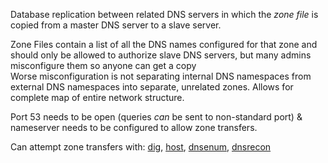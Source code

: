 
Database replication between related DNS servers in which the _zone file_ is copied from a master DNS server to a slave server.  
  
Zone Files contain a list of all the DNS names configured for that zone and should only be allowed to authorize slave DNS servers, but many admins misconfigure them so anyone can get a copy  
Worse misconfiguration is not separating internal DNS namespaces from external DNS namespaces into separate, unrelated zones. Allows for complete map of entire network structure.  
  
Port 53 needs to be open (queries _can_ be sent to non-standard port) & nameserver needs to be configured to allow zone transfers.  
  
Can attempt zone transfers with: [dig](OS%20Commands.md#dig), [host](OS%20Commands.md#host), [dnsenum](Tools.md#dnsenum), [dnsrecon](Tools.md#dnsrecon)